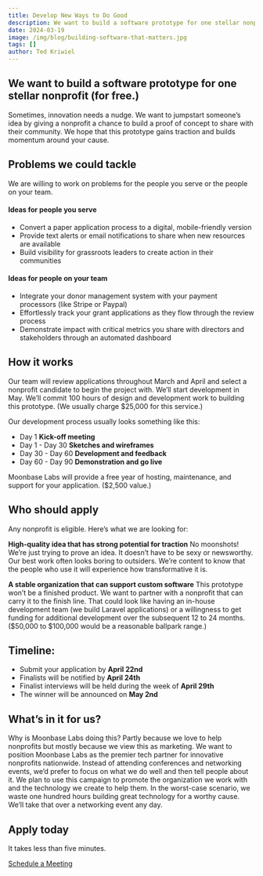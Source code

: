 ```yaml
---
title: Develop New Ways to Do Good
description: We want to build a software prototype for one stellar nonprofit (for free.)
date: 2024-03-19
image: /img/blog/building-software-that-matters.jpg
tags: []
author: Ted Kriwiel
---
```


## We want to build a software prototype for one stellar nonprofit (for free.)

Sometimes, innovation needs a nudge. We want to jumpstart someone’s idea by giving a nonprofit a chance to build a proof of concept to share with their community. We hope that this prototype gains traction and builds momentum around your cause.

## Problems we could tackle
We are willing to work on problems for the people you serve or the people on your team.

#### Ideas for people you serve
- Convert a paper application process to a digital, mobile-friendly version
- Provide text alerts or email notifications to share when new resources are available
- Build visibility for grassroots leaders to create action in their communities

#### Ideas for people on your team
- Integrate your donor management system with your payment processors (like Stripe or Paypal)
- Effortlessly track your grant applications as they flow through the review process
- Demonstrate impact with critical metrics you share with directors and stakeholders through an automated dashboard 

## How it works
Our team will review applications throughout March and April and select a nonprofit candidate to begin the project with. We’ll start development in May. We’ll commit 100 hours of design and development work to building this prototype. (We usually charge $25,000 for this service.)
 
Our development process usually looks something like this:
- Day 1 **Kick-off meeting**
- Day 1 - Day 30 **Sketches and wireframes** 
- Day 30 - Day 60 **Development and feedback** 
- Day 60 - Day 90 **Demonstration and go live** 

Moonbase Labs will provide a free year of hosting, maintenance, and support for your application. ($2,500 value.)

## Who should apply 
Any nonprofit is eligible. Here’s what we are looking for:

**High-quality idea that has strong potential for traction**
No moonshots! We’re just trying to prove an idea. It doesn’t have to be sexy or newsworthy. Our best work often looks boring to outsiders. We’re content to know that the people who use it will experience how transformative it is. 

**A stable organization that can support custom software**
This prototype won’t be a finished product. We want to partner with a nonprofit that can carry it to the finish line. That could look like having an in-house development team (we build Laravel applications) or a willingness to get funding for additional development over the subsequent 12 to 24 months. ($50,000 to $100,000 would be a reasonable ballpark range.)

## Timeline:
- Submit your application by **April 22nd**
- Finalists will be notified by **April 24th**
- Finalist interviews will be held during the week of **April 29th**
- The winner will be announced on **May 2nd**

## What’s in it for us?
Why is Moonbase Labs doing this? Partly because we love to help nonprofits but mostly because we view this as marketing. We want to position Moonbase Labs as the premier tech partner for innovative nonprofits nationwide. Instead of attending conferences and networking events, we’d prefer to focus on what we do well and then tell people about it. We plan to use this campaign to promote the organization we work with and the technology we create to help them. In the worst-case scenario, we waste one hundred hours building great technology for a worthy cause. We’ll take that over a networking event any day. 

## Apply today
It takes less than five minutes.

<a href="/application" class="no underline inline-flex items-center border border-transparent font-medium rounded-md shadow-sm focus:outline-none focus:ring-2 focus:ring-offset-2 text-white bg-green-600 hover:bg-green-700 focus:ring-green-500 px-4 py-2 text-sm mt-5">
Schedule a Meeting
</a>


